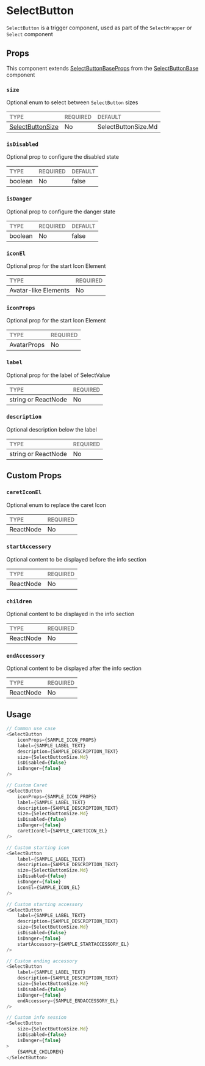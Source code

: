 # SelectButton

`SelectButton` is a trigger component, used as part of the `SelectWrapper` or `Select` component

## Props

This component extends [SelectButtonBaseProps](./foundation/SelectButtonBase.types.ts) from the [SelectButtonBase](./foundation/SelectButtonBase.tsx) component

### `size`

Optional enum to select between `SelectButton` sizes

| <span style="color:gray;font-size:14px">TYPE</span> | <span style="color:gray;font-size:14px">REQUIRED</span> | <span style="color:gray;font-size:14px">DEFAULT</span> |
| :-------------------------------------------------- | :------------------------------------------------------ | :----------------------------------------------------- |
| [SelectButtonSize](./SelectButton.types.ts)                   | No                                                      | SelectButtonSize.Md                                                |

### `isDisabled`

Optional prop to configure the disabled state

| <span style="color:gray;font-size:14px">TYPE</span> | <span style="color:gray;font-size:14px">REQUIRED</span> | <span style="color:gray;font-size:14px">DEFAULT</span> |
| :-------------------------------------------------- | :------------------------------------------------------ | :----------------------------------------------------- |
| boolean                                         | No                                                      | false                                                |

### `isDanger`

Optional prop to configure the danger state

| <span style="color:gray;font-size:14px">TYPE</span> | <span style="color:gray;font-size:14px">REQUIRED</span> | <span style="color:gray;font-size:14px">DEFAULT</span> |
| :-------------------------------------------------- | :------------------------------------------------------ | :----------------------------------------------------- |
| boolean                                         | No                                                      | false                                                |

### `iconEl`

Optional prop for the start Icon Element

| <span style="color:gray;font-size:14px">TYPE</span> | <span style="color:gray;font-size:14px">REQUIRED</span> |
| :-------------------------------------------------- | :------------------------------------------------------ |
| Avatar-like Elements                                              | No                                                     |

### `iconProps`

Optional prop for the start Icon Element

| <span style="color:gray;font-size:14px">TYPE</span> | <span style="color:gray;font-size:14px">REQUIRED</span> |
| :-------------------------------------------------- | :------------------------------------------------------ |
| AvatarProps                                              | No                                                     |

### `label`

Optional prop for the label of SelectValue

| <span style="color:gray;font-size:14px">TYPE</span> | <span style="color:gray;font-size:14px">REQUIRED</span> |
| :-------------------------------------------------- | :------------------------------------------------------ |
| string or ReactNode                                              | No                                                     |

### `description`

Optional description below the label

| <span style="color:gray;font-size:14px">TYPE</span> | <span style="color:gray;font-size:14px">REQUIRED</span> |
| :-------------------------------------------------- | :------------------------------------------------------ |
| string or ReactNode                                              | No                                                     |

## Custom Props

### `caretIconEl`

Optional enum to replace the caret Icon

| <span style="color:gray;font-size:14px">TYPE</span> | <span style="color:gray;font-size:14px">REQUIRED</span> |
| :-------------------------------------------------- | :------------------------------------------------------ |
| ReactNode                                              | No                                                     |

### `startAccessory`

Optional content to be displayed before the info section

| <span style="color:gray;font-size:14px">TYPE</span> | <span style="color:gray;font-size:14px">REQUIRED</span> |
| :-------------------------------------------------- | :------------------------------------------------------ |
| ReactNode                                              | No                                                     |

### `children`

Optional content to be displayed in the info section

| <span style="color:gray;font-size:14px">TYPE</span> | <span style="color:gray;font-size:14px">REQUIRED</span> |
| :-------------------------------------------------- | :------------------------------------------------------ |
| ReactNode                                              | No                                                     |

### `endAccessory`

Optional content to be displayed after the info section

| <span style="color:gray;font-size:14px">TYPE</span> | <span style="color:gray;font-size:14px">REQUIRED</span> |
| :-------------------------------------------------- | :------------------------------------------------------ |
| ReactNode                                              | No                                                     |

## Usage

```javascript
// Common use case
<SelectButton 
    iconProps={SAMPLE_ICON_PROPS}
    label={SAMPLE_LABEL_TEXT}
    description={SAMPLE_DESCRIPTION_TEXT}
    size={SelectButtonSize.Md}
    isDisabled={false}
    isDanger={false}
/>

// Custom Caret
<SelectButton 
    iconProps={SAMPLE_ICON_PROPS}
    label={SAMPLE_LABEL_TEXT}
    description={SAMPLE_DESCRIPTION_TEXT}
    size={SelectButtonSize.Md}
    isDisabled={false}
    isDanger={false}
    caretIconEl={SAMPLE_CARETICON_EL}
/>

// Custom starting icon
<SelectButton 
    label={SAMPLE_LABEL_TEXT}
    description={SAMPLE_DESCRIPTION_TEXT}
    size={SelectButtonSize.Md}
    isDisabled={false}
    isDanger={false}
    iconEl={SAMPLE_ICON_EL}
/>

// Custom starting accessory
<SelectButton 
    label={SAMPLE_LABEL_TEXT}
    description={SAMPLE_DESCRIPTION_TEXT}
    size={SelectButtonSize.Md}
    isDisabled={false}
    isDanger={false}
    startAccessory={SAMPLE_STARTACCESSORY_EL}
/>

// Custom ending accessory
<SelectButton 
    label={SAMPLE_LABEL_TEXT}
    description={SAMPLE_DESCRIPTION_TEXT}
    size={SelectButtonSize.Md}
    isDisabled={false}
    isDanger={false}
    endAccessory={SAMPLE_ENDACCESSORY_EL}
/>

// Custom info session
<SelectButton 
    size={SelectButtonSize.Md}
    isDisabled={false}
    isDanger={false}
>
    {SAMPLE_CHILDREN}
</SelectButton>
```
